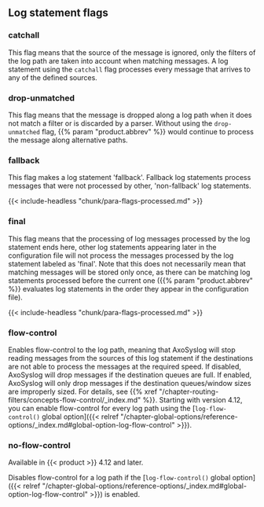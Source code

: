---
---
<!-- DISCLAIMER: This file is based on the syslog-ng Open Source Edition documentation https://github.com/balabit/syslog-ng-ose-guides/commit/2f4a52ee61d1ea9ad27cb4f3168b95408fddfdf2 and is used under the terms of The syslog-ng Open Source Edition Documentation License. The file has been modified by Axoflow. -->
<span id="Log"></span>

## Log statement flags

### catchall

This flag means that the source of the message is ignored, only the filters of the log path are taken into account when matching messages. A log statement using the `catchall` flag processes every message that arrives to any of the defined sources.

### drop-unmatched

This flag means that the message is dropped along a log path when it does not match a filter or is discarded by a parser. Without using the `drop-unmatched` flag, {{% param "product.abbrev" %}} would continue to process the message along alternative paths.

### fallback

This flag makes a log statement 'fallback'. Fallback log statements process messages that were not processed by other, 'non-fallback' log statements.

{{< include-headless "chunk/para-flags-processed.md" >}}

### final

This flag means that the processing of log messages processed by the log statement ends here, other log statements appearing later in the configuration file will not process the messages processed by the log statement labeled as 'final'. Note that this does not necessarily mean that matching messages will be stored only once, as there can be matching log statements processed before the current one ({{% param "product.abbrev" %}} evaluates log statements in the order they appear in the configuration file).

{{< include-headless "chunk/para-flags-processed.md" >}}

### flow-control

Enables flow-control to the log path, meaning that AxoSyslog will stop reading messages from the sources of this log statement if the destinations are not able to process the messages at the required speed. If disabled, AxoSyslog will drop messages if the destination queues are full. If enabled, AxoSyslog will only drop messages if the destination queues/window sizes are improperly sized. For details, see {{% xref "/chapter-routing-filters/concepts-flow-control/_index.md" %}}. Starting with version 4.12, you can enable flow-control for every log path using the [`log-flow-control()` global option]({{< relref "/chapter-global-options/reference-options/_index.md#global-option-log-flow-control" >}}).

### no-flow-control

Available in {{< product >}} 4.12 and later.

Disables flow-control for a log path if the [`log-flow-control()` global option]({{< relref "/chapter-global-options/reference-options/_index.md#global-option-log-flow-control" >}}) is enabled.
